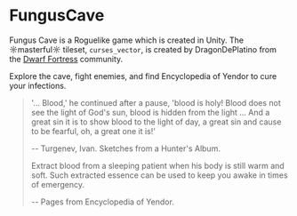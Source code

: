 # FungusCave

Fungus Cave is a Roguelike game which is created in Unity. The ☼masterful☼ tileset, `curses_vector`, is created by DragonDePlatino from the [Dwarf Fortress](http://www.bay12forums.com/smf/index.php?topic=161328.0) community.

Explore the cave, fight enemies, and find Encyclopedia of Yendor to cure your infections.

> '... Blood,' he continued after a pause, 'blood is holy! Blood does not see the light of God's sun, blood is hidden from the light ... And a great sin it is to show blood to the light of day, a great sin and cause to be fearful, oh, a great one it is!'
>
> -- Turgenev, Ivan. Sketches from a Hunter's Album.
>
> Extract blood from a sleeping patient when his body is still warm and soft. Such extracted essence can be used to keep you awake in times of emergency.
>
> -- Pages from Encyclopedia of Yendor.


